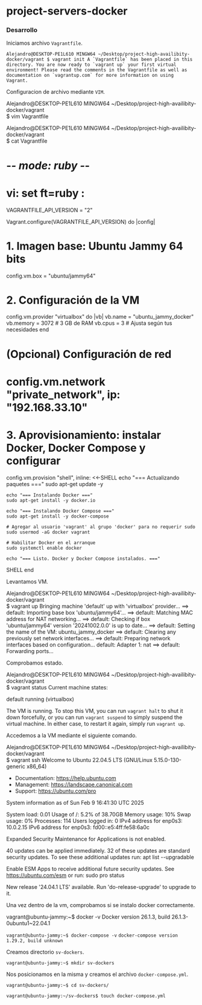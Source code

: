 # project-servers-docker



### Desarrollo

Iniciamos archivo ``Vagrantfile``.

``Alejandro@DESKTOP-PE1L610 MINGW64 ~/Desktop/project-high-availibity-docker/vagrant
$ vagrant init
A `Vagrantfile` has been placed in this directory. You are now
ready to `vagrant up` your first virtual environment! Please read
the comments in the Vagrantfile as well as documentation on
`vagrantup.com` for more information on using Vagrant.``

Configuracion de archivo mediante ``VIM``.

Alejandro@DESKTOP-PE1L610 MINGW64 ~/Desktop/project-high-availibity-docker/vagrant    
$ vim Vagrantfile

Alejandro@DESKTOP-PE1L610 MINGW64 ~/Desktop/project-high-availibity-docker/vagrant    
$ cat Vagrantfile 
# -*- mode: ruby -*-
# vi: set ft=ruby :

VAGRANTFILE_API_VERSION = "2"

Vagrant.configure(VAGRANTFILE_API_VERSION) do |config|
  # 1. Imagen base: Ubuntu Jammy 64 bits
  config.vm.box = "ubuntu/jammy64"

  # 2. Configuración de la VM
  config.vm.provider "virtualbox" do |vb|
    vb.name = "ubuntu_jammy_docker"
    vb.memory = 3072   # 3 GB de RAM
    vb.cpus = 3        # Ajusta según tus necesidades
  end

  # (Opcional) Configuración de red
  # config.vm.network "private_network", ip: "192.168.33.10"

  # 3. Aprovisionamiento: instalar Docker, Docker Compose y configurar
  config.vm.provision "shell", inline: <<-SHELL
    echo "=== Actualizando paquetes ==="
    sudo apt-get update -y

    echo "=== Instalando Docker ==="
    sudo apt-get install -y docker.io

    echo "=== Instalando Docker Compose ==="
    sudo apt-get install -y docker-compose

    # Agregar al usuario 'vagrant' al grupo 'docker' para no requerir sudo
    sudo usermod -aG docker vagrant

    # Habilitar Docker en el arranque
    sudo systemctl enable docker

    echo "=== Listo. Docker y Docker Compose instalados. ==="
  SHELL
end

Levantamos VM.

Alejandro@DESKTOP-PE1L610 MINGW64 ~/Desktop/project-high-availibity-docker/vagrant    
$ vagrant up
Bringing machine 'default' up with 'virtualbox' provider...
==> default: Importing base box 'ubuntu/jammy64'...
==> default: Matching MAC address for NAT networking...
==> default: Checking if box 'ubuntu/jammy64' version '20241002.0.0' is up to date...
==> default: Setting the name of the VM: ubuntu_jammy_docker
==> default: Clearing any previously set network interfaces...
==> default: Preparing network interfaces based on configuration...
    default: Adapter 1: nat
==> default: Forwarding ports...

Comprobamos estado.

Alejandro@DESKTOP-PE1L610 MINGW64 ~/Desktop/project-high-availibity-docker/vagrant    
$ vagrant status
Current machine states:

default                   running (virtualbox)

The VM is running. To stop this VM, you can run `vagrant halt` to
shut it down forcefully, or you can run `vagrant suspend` to simply
suspend the virtual machine. In either case, to restart it again,
simply run `vagrant up`.

Accedemos a la VM mediante el siguiente comando.

Alejandro@DESKTOP-PE1L610 MINGW64 ~/Desktop/project-high-availibity-docker/vagrant    
$ vagrant ssh
Welcome to Ubuntu 22.04.5 LTS (GNU/Linux 5.15.0-130-generic x86_64)

 * Documentation:  https://help.ubuntu.com
 * Management:     https://landscape.canonical.com
 * Support:        https://ubuntu.com/pro

 System information as of Sun Feb  9 16:41:30 UTC 2025

  System load:             0.01
  Usage of /:              5.2% of 38.70GB
  Memory usage:            10%
  Swap usage:              0%
  Processes:               114
  Users logged in:         0
  IPv4 address for enp0s3: 10.0.2.15
  IPv6 address for enp0s3: fd00::e5:4ff:fe58:6a0c


Expanded Security Maintenance for Applications is not enabled.

40 updates can be applied immediately.
32 of these updates are standard security updates.
To see these additional updates run: apt list --upgradable

Enable ESM Apps to receive additional future security updates.
See https://ubuntu.com/esm or run: sudo pro status

New release '24.04.1 LTS' available.
Run 'do-release-upgrade' to upgrade to it.


Una vez dentro de la vm, comprobamos si se instalo docker correctamente.

vagrant@ubuntu-jammy:~$ docker -v
Docker version 26.1.3, build 26.1.3-0ubuntu1~22.04.1

```vagrant@ubuntu-jammy:~$ docker-compose -v```
```docker-compose version 1.29.2, build unknown```

Creamos directorio ```sv-dockers```.

```vagrant@ubuntu-jammy:~$ mkdir sv-dockers```

Nos posicionamos en la misma y creamos el archivo ```docker-compose.yml```.

```vagrant@ubuntu-jammy:~$ cd sv-dockers/```

```vagrant@ubuntu-jammy:~/sv-dockers$ touch docker-compose.yml```















